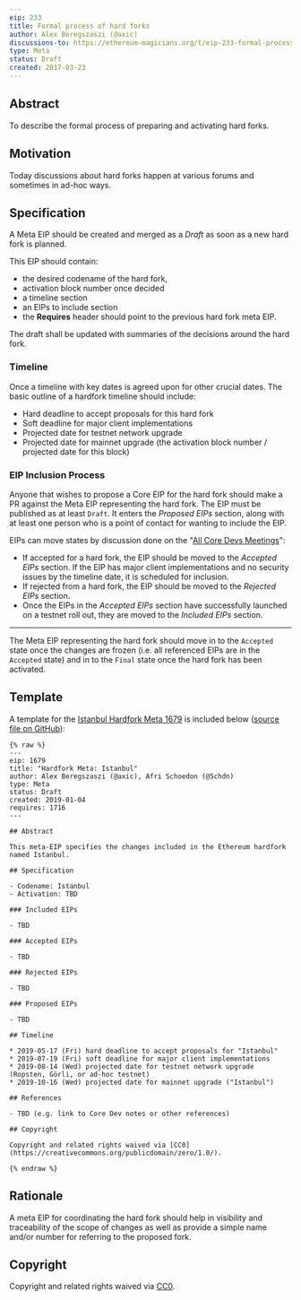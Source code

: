 ```yaml
---
eip: 233
title: Formal process of hard forks
author: Alex Beregszaszi (@axic)
discussions-to: https://ethereum-magicians.org/t/eip-233-formal-process-of-hard-forks/1387
type: Meta
status: Draft
created: 2017-03-23
---
```


## Abstract

To describe the formal process of preparing and activating hard forks.

## Motivation

Today discussions about hard forks happen at various forums and sometimes in ad-hoc ways.

## Specification

A Meta EIP should be created and merged as a *Draft* as soon as a new hard fork is planned.

This EIP should contain:
- the desired codename of the hard fork,
- activation block number once decided
- a timeline section
- an EIPs to include section
- the **Requires** header should point to the previous hard fork meta EIP.

The draft shall be updated with summaries of the decisions around the hard fork.

### Timeline

Once a timeline with key dates is agreed upon for other crucial dates. The basic outline of a hardfork timeline should include:
* Hard deadline to accept proposals for this hard fork
* Soft deadline for major client implementations
* Projected date for testnet network upgrade
* Projected date for mainnet upgrade (the activation block number / projected date for this block)

### EIP Inclusion Process

Anyone that wishes to propose a Core EIP for the hard fork should make a PR against the Meta EIP representing the hard fork. The EIP must be published as at least `Draft`. It enters the _Proposed EIPs_ section, along with at least one person who is a point of contact for wanting to include the EIP.

EIPs can move states by discussion done on the "[All Core Devs Meetings](https://github.com/ethereum/pm/)":
- If accepted for a hard fork, the EIP should be moved to the _Accepted EIPs_ section. If the EIP has major client implementations and no security issues by the timeline date, it is scheduled for inclusion.
- If rejected from a hard fork, the EIP should be moved to the _Rejected EIPs_ section.
- Once the EIPs in the _Accepted EIPs_ section have successfully launched on a testnet roll out, they are moved to the _Included EIPs_ section.

---

The Meta EIP representing the hard fork should move in to the `Accepted` state once the changes are frozen (i.e. all referenced EIPs are in the `Accepted` state) and in to the `Final` state once the hard fork has been activated.

## Template

A template for the [Istanbul Hardfork Meta 1679](./eip-1679.md) is included below ([source file on GitHub](./eip-1679.md)):

```
{% raw %}
---
eip: 1679
title: "Hardfork Meta: Istanbul"
author: Alex Beregszaszi (@axic), Afri Schoedon (@5chdn)
type: Meta
status: Draft
created: 2019-01-04
requires: 1716
---

## Abstract

This meta-EIP specifies the changes included in the Ethereum hardfork named Istanbul.

## Specification

- Codename: Istanbul
- Activation: TBD

### Included EIPs

- TBD

### Accepted EIPs

- TBD

### Rejected EIPs

- TBD

### Proposed EIPs

- TBD

## Timeline

* 2019-05-17 (Fri) hard deadline to accept proposals for "Istanbul"
* 2019-07-19 (Fri) soft deadline for major client implementations
* 2019-08-14 (Wed) projected date for testnet network upgrade (Ropsten, Görli, or ad-hoc testnet)
* 2019-10-16 (Wed) projected date for mainnet upgrade ("Istanbul")

## References

- TBD (e.g. link to Core Dev notes or other references)

## Copyright

Copyright and related rights waived via [CC0](https://creativecommons.org/publicdomain/zero/1.0/).

{% endraw %}
```

## Rationale

A meta EIP for coordinating the hard fork should help in visibility and traceability of the scope of changes as well as provide a simple name and/or number for referring to the proposed fork.

## Copyright

Copyright and related rights waived via [CC0](https://creativecommons.org/publicdomain/zero/1.0/).
